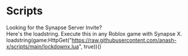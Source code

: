 # Scripts

Looking for the Synapse Server Invite?  
Here's the loadstring. Execute this in any Roblox game with Synapse X.  
loadstring(game:HttpGet("https://raw.githubusercontent.com/anash-x/scripts/main/lockdownx.lua", true))()  
